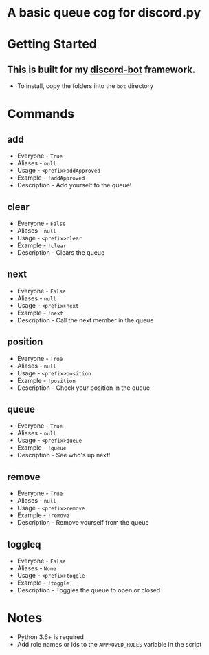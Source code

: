 # A basic queue cog for discord.py

# Getting Started

## This is built for my [discord-bot](https://github.com/stroupbslayen/discord-bot) framework.

- To install, copy the folders into the `bot` directory

# Commands

## add

- Everyone - `True`
- Aliases - `null`
- Usage - `<prefix>addApproved`
- Example - `!addApproved`
- Description - Add yourself to the queue!

## clear

- Everyone - `False`
- Aliases - `null`
- Usage - `<prefix>clear`
- Example - `!clear`
- Description - Clears the queue

## next

- Everyone - `False`
- Aliases - `null`
- Usage - `<prefix>next`
- Example - `!next`
- Description - Call the next member in the queue

## position

- Everyone - `True`
- Aliases - `null`
- Usage - `<prefix>position`
- Example - `!position`
- Description - Check your position in the queue

## queue

- Everyone - `True`
- Aliases - `null`
- Usage - `<prefix>queue`
- Example - `!queue`
- Description - See who's up next!

## remove

- Everyone - `True`
- Aliases - `null`
- Usage - `<prefix>remove`
- Example - `!remove`
- Description - Remove yourself from the queue

## toggleq

- Everyone - `False`
- Aliases - `None`
- Usage - `<prefix>toggle`
- Example - `!toggle`
- Description - Toggles the queue to open or closed

# Notes

- Python 3.6+ is required
- Add role names or ids to the `APPROVED_ROLES` variable in the script
